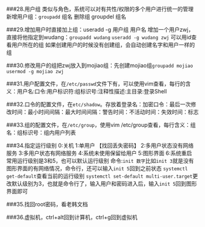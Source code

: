 ###28.用户组 类似与角色，系统可以对有共性/权限的多个用户进行统一的管理
新增用户组：`groupadd` 组名 删除组 groupdel 组名

###29.增加用户时直接加上组：useradd -g 用户组 用户名
    增加一个用户zwj，直接将他指定到wudang：`groupadd wudang`
                                         `useradd -g wudang zwj`
    可以用id查看用户所在的组
    如果创建用户的时候没有创建组，会自动创建名字和用户一样的组

###30.修改用户的组把zwj放入到mojiao组：先创建mojiao组`groupadd mojiao ` `usermod -g mojiao zwj`

###31.用户配置文件，在`/etc/passwd`文件下有，可以使用vim查看，每行的含义：用户名:口令:用户标识符:组标识号:注释性描述:主目录:登录Shell

###32.口令的配置文件，在`etc/shadow`。存放着登录名：加密口令：最后一次修改时间：最小时间间隔：最大时间间隔：警告时间：不活动时间：失效时间：标志

###33.组的配置文件，在`/etc/group`，使用vim /etc/group查看，每行含义：组名：组标识号：组内用户列表

###34.指定运行级别
0:关机
1:单用户    【找回丢失密码】
2:多用户状态没有网络服务
3:多用户状态有网络服务
4:系统未使用保留给用户
5:图形界面
6:系统重启
常用运行级别是3和5，也可以默认运行级别
命令:`init 数字`比如`init 3`就是没有图形界面的有网络情况，命令行，还可以输入`init 5`回到之前状态
`systemctl get-default`查看当前的运行级别
`systemctl set-default multi-user.target`更改默认级别为3，也就是命令行了，输入用户和密码进入后，输入`init 5`回到图形界面即可

###35.找回root密码，看老韩文档

###36.虚拟机，ctrl+alt回到计算机，ctrl+g回到虚拟机